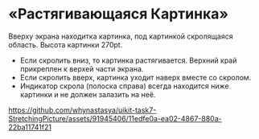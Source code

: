 # «Растягивающаяся Картинка»

Вверху экрана находитка картинка, под картинкой скролящаяся область. Высота картинки 270pt.

- Если скролить вниз, то картинка растягивается. Верхний край прикреплен к верхей части экрана.
- Если скролить вверх, картинка уходит наверх вместе со скролом.
- Индикатор скрола (полоска справа) всегда находится ниже картинки и не должен залазить на неё.

https://github.com/whynastasya/uikit-task7-StretchingPicture/assets/91945406/11edfe0a-ea02-4867-880a-22ba11741f21

